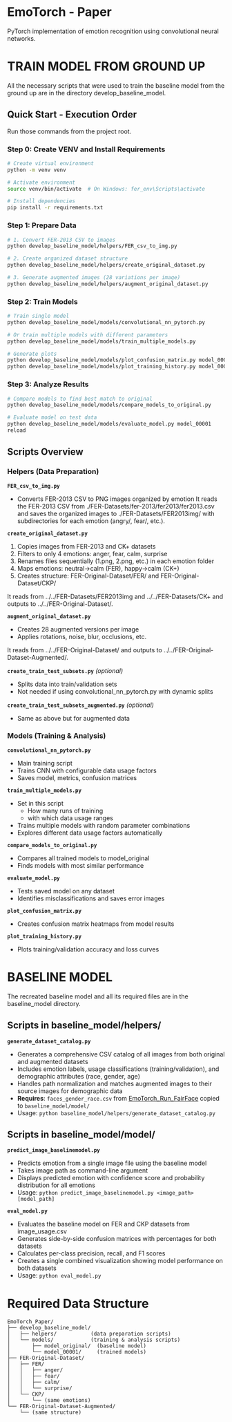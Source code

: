 # EmoTorch - Paper

PyTorch implementation of emotion recognition using convolutional neural networks.

# TRAIN MODEL FROM GROUND UP
All the necessary scripts that were used to train the baseline model from the ground up are in the directory develop_baseline_model.

## Quick Start - Execution Order
Run those commands from the project root.

### Step 0: Create VENV and Install Requirements
```bash
# Create virtual environment
python -m venv venv

# Activate environment
source venv/bin/activate  # On Windows: fer_env\Scripts\activate

# Install dependencies
pip install -r requirements.txt
```

### Step 1: Prepare Data
```bash
# 1. Convert FER-2013 CSV to images
python develop_baseline_model/helpers/FER_csv_to_img.py

# 2. Create organized dataset structure
python develop_baseline_model/helpers/create_original_dataset.py

# 3. Generate augmented images (28 variations per image)
python develop_baseline_model/helpers/augment_original_dataset.py
```

### Step 2: Train Models
```bash
# Train single model
python develop_baseline_model/models/convolutional_nn_pytorch.py

# Or train multiple models with different parameters
python develop_baseline_model/models/train_multiple_models.py

# Generate plots
python develop_baseline_model/models/plot_confusion_matrix.py model_00001
python develop_baseline_model/models/plot_training_history.py model_00001
```

### Step 3: Analyze Results
```bash
# Compare models to find best match to original
python develop_baseline_model/models/compare_models_to_original.py

# Evaluate model on test data
python develop_baseline_model/models/evaluate_model.py model_00001
reload

```

## Scripts Overview

### Helpers (Data Preparation)

**`FER_csv_to_img.py`**
- Converts FER-2013 CSV to PNG images organized by emotion
It reads the FER-2013 CSV from ./FER-Datasets/fer-2013/fer2013/fer2013.csv and saves the organized images to ./FER-Datasets/FER2013img/ with subdirectories for each emotion (angry/, fear/, etc.).

**`create_original_dataset.py`**
1. Copies images from FER-2013 and CK+ datasets
2. Filters to only 4 emotions: anger, fear, calm, surprise
3. Renames files sequentially (1.png, 2.png, etc.) in each emotion folder
4. Maps emotions: neutral→calm (FER), happy→calm (CK+)
5. Creates structure: FER-Original-Dataset/FER/ and FER-Original-Dataset/CKP/

It reads from ../../FER-Datasets/FER2013img and ../../FER-Datasets/CK+ 
and outputs to ../../FER-Original-Dataset/.

**`augment_original_dataset.py`**
- Creates 28 augmented versions per image
- Applies rotations, noise, blur, occlusions, etc.

It reads from ../../FER-Original-Dataset/ and outputs to ../../FER-Original-Dataset-Augmented/.

**`create_train_test_subsets.py`** *(optional)*
- Splits data into train/validation sets
- Not needed if using convolutional_nn_pytorch.py with dynamic splits

**`create_train_test_subsets_augmented.py`** *(optional)*
- Same as above but for augmented data

### Models (Training & Analysis)

**`convolutional_nn_pytorch.py`**
- Main training script
- Trains CNN with configurable data usage factors
- Saves model, metrics, confusion matrices

**`train_multiple_models.py`**
- Set in this script
    - How many runs of training
    - with which data usage ranges
- Trains multiple models with random parameter combinations
- Explores different data usage factors automatically

**`compare_models_to_original.py`**
- Compares all trained models to model_original
- Finds models with most similar performance

**`evaluate_model.py`**
- Tests saved model on any dataset
- Identifies misclassifications and saves error images

**`plot_confusion_matrix.py`**
- Creates confusion matrix heatmaps from model results

**`plot_training_history.py`**
- Plots training/validation accuracy and loss curves


# BASELINE MODEL
The recreated baseline model and all its required files are in the baseline_model directory.

## Scripts in baseline_model/helpers/

**`generate_dataset_catalog.py`**
- Generates a comprehensive CSV catalog of all images from both original and augmented datasets
- Includes emotion labels, usage classifications (training/validation), and demographic attributes (race, gender, age)
- Handles path normalization and matches augmented images to their source images for demographic data
- **Requires**: `faces_gender_race.csv` from [EmoTorch_Run_FairFace](https://github.com/gregor-autischer/EmoTorch_Run_FairFace) copied to `baseline_model/model/`
- Usage: `python baseline_model/helpers/generate_dataset_catalog.py`

## Scripts in baseline_model/model/

**`predict_image_baselinemodel.py`**
- Predicts emotion from a single image file using the baseline model
- Takes image path as command-line argument
- Displays predicted emotion with confidence score and probability distribution for all emotions
- Usage: `python predict_image_baselinemodel.py <image_path> [model_path]`

**`eval_model.py`**
- Evaluates the baseline model on FER and CKP datasets from image_usage.csv
- Generates side-by-side confusion matrices with percentages for both datasets
- Calculates per-class precision, recall, and F1 scores
- Creates a single combined visualization showing model performance on both datasets
- Usage: `python eval_model.py`





# Required Data Structure

```
EmoTorch_Paper/
├── develop_baseline_model/
│   ├── helpers/           (data preparation scripts)
│   └── models/            (training & analysis scripts)
│       ├── model_original/  (baseline model)
│       └── model_00001/     (trained models)
├── FER-Original-Dataset/
│   ├── FER/
│   │   ├── anger/
│   │   ├── fear/
│   │   ├── calm/
│   │   └── surprise/
│   └── CKP/
│       └── (same emotions)
└── FER-Original-Dataset-Augmented/
    └── (same structure)
```